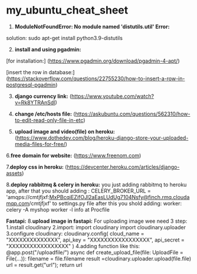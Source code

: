 # my_ubuntu_cheat_sheet

1. **ModuleNotFoundError: No module named 'distutils.util' Error:**

solution: sudo apt-get install python3.9-distutils

2. **install and using pgadmin:**

[for installation:]
(https://www.pgadmin.org/download/pgadmin-4-apt/)

[insert the row in database:]
(https://stackoverflow.com/questions/22755230/how-to-insert-a-row-in-postgresql-pgadmin)

3. **django currency link:**
(https://www.youtube.com/watch?v=Rk8YTRAnSdI)

4. **change /etc/hosts file:**
(https://askubuntu.com/questions/562310/how-to-edit-read-only-file-in-etc)

5. **upload image and video(file) on heroku:**
(https://www.dothedev.com/blog/heroku-django-store-your-uploaded-media-files-for-free/)

6.**free domain for website:**
(https://www.freenom.com)

7.**deploy css in heroku:**
(https://devcenter.heroku.com/articles/django-assets)

8.**deploy rabbitmq & celery in heroku:**
you just adding rabbitmq to heroku app,
after that you should adding :
CELERY_BROKER_URL = 'amqps://cmtjfjxf:MxPBcqiEZifOJl2aEasLUdUg7104Nsfy@finch.rmq.cloudamqp.com/cmtjfjxf'
to settings.py file
after this you shold adding:
worker: celery -A myshop worker -l info
at Procfile

**Fastapi:**
8.**upload image in fastapi:**
For uploading image wee need 3 step:
  1.install cloudinary
  2.import:
    import cloudinary
    import cloudinary.uploader
  3.configure cloudinary:
      cloudinary.config( 
        cloud_name = "XXXXXXXXXXXXXX", 
        api_key = "XXXXXXXXXXXXXXXXX", 
        api_secret = "XXXXXXXXXXXXXXXXX" 
      )
  4.adding function like this:
      @app.post("/uploadfile/")
      async def create_upload_file(file: UploadFile = File(...)):
        filename = file.filename
        result =cloudinary.uploader.upload(file.file)
        url = result.get("url");
        return url
    
